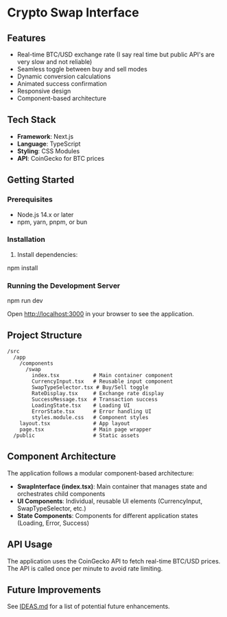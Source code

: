 # Crypto Swap Interface


## Features

- Real-time BTC/USD exchange rate (I say real time but public API's are very slow and not reliable)
- Seamless toggle between buy and sell modes
- Dynamic conversion calculations
- Animated success confirmation
- Responsive design
- Component-based architecture

## Tech Stack

- **Framework**: Next.js
- **Language**: TypeScript
- **Styling**: CSS Modules
- **API**: CoinGecko for BTC prices

## Getting Started

### Prerequisites

- Node.js 14.x or later
- npm, yarn, pnpm, or bun

### Installation


1. Install dependencies:

npm install

### Running the Development Server

npm run dev

Open [http://localhost:3000](http://localhost:3000) in your browser to see the application.


## Project Structure

```
/src
  /app
    /components
      /swap
        index.tsx           # Main container component
        CurrencyInput.tsx   # Reusable input component
        SwapTypeSelector.tsx # Buy/Sell toggle
        RateDisplay.tsx     # Exchange rate display
        SuccessMessage.tsx  # Transaction success
        LoadingState.tsx    # Loading UI
        ErrorState.tsx      # Error handling UI 
        styles.module.css   # Component styles
    layout.tsx              # App layout
    page.tsx                # Main page wrapper
  /public                   # Static assets
```

## Component Architecture

The application follows a modular component-based architecture:

- **SwapInterface (index.tsx)**: Main container that manages state and orchestrates child components
- **UI Components**: Individual, reusable UI elements (CurrencyInput, SwapTypeSelector, etc.)
- **State Components**: Components for different application states (Loading, Error, Success)

## API Usage

The application uses the CoinGecko API to fetch real-time BTC/USD prices. The API is called once per minute to avoid rate limiting.

## Future Improvements

See [IDEAS.md](./IDEAS.md) for a list of potential future enhancements.


